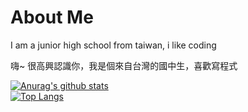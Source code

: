 # About Me
I am a junior high school from taiwan, i like coding

嗨~ 很高興認識你，我是個來自台灣的國中生，喜歡寫程式

[![Anurag's github stats](https://github-readme-stats.vercel.app/api?username=SpeditAt&theme=gruvbox)](https://github.com/SpeditAt/github-readme-stats)  
[![Top Langs](https://github-readme-stats.vercel.app/api/top-langs/?username=SpeditAt&layout=compact&theme=gruvbox)](https://github.com/SpeditAt/github-readme-stats)


<!---
WolfLangD/WolfLangD is a ✨ special ✨ repository because its `README.md` (this file) appears on your GitHub profile.
You can click the Preview link to take a look at your changes.
--->
